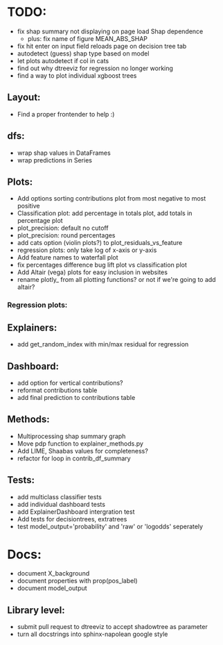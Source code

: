 
# TODO:
- fix shap summary not displaying on page load Shap dependence
    - plus:  fix name of figure MEAN_ABS_SHAP
- fix hit enter on input field reloads page on decision tree tab
- autodetect (guess) shap type based on model
- let plots autodetect if col in cats
- find out why dtreeviz for regression no longer working
- find a way to plot individual xgboost trees


## Layout:
- Find a proper frontender to help :)

## dfs:
- wrap shap values in DataFrames
- wrap predictions in Series

## Plots:
- Add options sorting contributions plot from most negative to most positive
- Classification plot: add percentage in totals plot, add totals in percentage plot
- plot_precision: default no cutoff
- plot_precision: round percentages
- add cats option (violin plots?) to plot_residuals_vs_feature
- regression plots: only take log of x-axis or y-axis
- Add feature names to waterfall plot
- fix percentages difference bug lift plot vs classification plot
- Add Altair (vega) plots for easy inclusion in websites
- rename plotly_ from all plotting functions? or not if we're going to add altair?

### Regression plots:

## Explainers:
- add get_random_index with min/max residual for regression

## Dashboard:
- add option for vertical contributions?
- reformat contributions table
- add final prediction to contributions table

## Methods:
- Multiprocessing shap summary graph 
- Move pdp function to explainer_methods.py
- Add LIME, Shaabas values for completeness?
- refactor for loop in contrib_df_summary

## Tests:
- add multiclass classifier tests
- add individual dashboard tests
- add ExplainerDashboard intergration test
- Add tests for decisiontrees, extratrees
- test model_output='probability' and 'raw' or 'logodds' seperately

# Docs:
- document X_background
- document properties with prop(pos_label)
- document model_output

## Library level:
- submit pull request to dtreeviz to accept shadowtree as parameter
- turn all docstrings into sphinx-napolean google style

